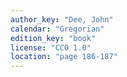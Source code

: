 ```yaml
---
author_key: "Dee, John"
calendar: "Gregorian"
edition_key: "book"
license: "CC0 1.0"
location: "page 186-187"
---
```

